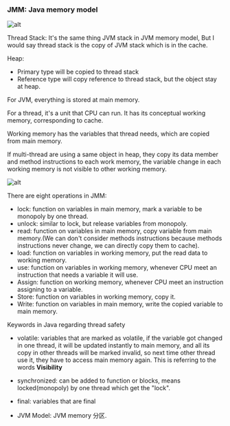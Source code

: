 ### JMM: Java memory model




![alt](https://jgrppa.ch.files.1drv.com/y4m9nsK7zx46L2RAMER87BB_ZqeHC87hTGZXq_338L0f3ieuIkVAmOBEFj7KWXi_ZRDcF4-mhwj7rXRNYlbZGJ5_qhnEhZ7s3ayp26aRUCR9Xhgafz1CYSQ_Q9q9VGc9RcDqj9luircyiMjb4rzP0RFqiwRG1nam_PlBkCsJR0dBjLiNglAWtO6ZI8HQDYZVEjQ5nloP65pORAG1Cawmd30rQ?width=505&height=427&cropmode=none)

Thread Stack:  It's the same thing JVM stack in JVM memory model, But I would say thread stack is the copy of JVM stack which is in the cache.

Heap:

- Primary type will be copied to thread stack
- Reference type will copy reference to thread stack, but the object stay at heap.



For JVM, everything is stored at main memory.

For a thread, it's a unit that CPU can run. It has its conceptual working memory, corresponding to cache. 

Working memory has the variables that thread needs, which are copied from main memory.

If multi-thread are using a same object in heap, they copy its data member and method instructions to each work memory, the variable change in each working memory is not visible to other working memory. 

![alt](https://jwrppa.ch.files.1drv.com/y4mSfpgAtMuIzsk22JxZacgno_FsvYoODYWyZz08ONfDOaXGQTu2r3BxO3csNXxnnlxuZBm4P9abIuaEqb4pYe9NH0_p14tNIiUWTCLBlaGPgMUQxK9vhUXIzvjM4750kLmPpyeSE8uTTQd0-AZzsWqWrjs29p7qRlRIE4DJhOxILQjYCrTsbiqPacI-EIQax1q97idSO2xBIToCYdip_AaUg?width=452&height=398&cropmode=none)

There are eight operations in JMM:
- lock: function on variables in main memory, mark a variable to be monopoly by one thread.
- unlock: similar to lock, but release variables from monopoly.
- read: function on variables in main memory, copy variable from main memory.(We can don't consider methods instructions because methods instructions never change, we can directly copy them to cache).
- load: function on variables in working memory, put the read data to working memory.
- use: function on variables in working memory, whenever CPU meet an instruction that needs a variable it will use.
- Assign: function on working memory, whenever CPU meet an instruction assigning to a variable.
- Store:  function on variables in working memory, copy it.
- Write: function on variables in main memory, write the copied variable to main memory.


Keywords in Java regarding thread safety

- volatile: variables that are marked as volatile, if the variable got changed in one thread, it will be updated instantly to main memory, and all its copy in other threads will be marked invalid, so next time other thread use it, they have to access main memory again. This is referring to the words **Visibility**
- synchronized: can be added to function or blocks, means locked(monopoly) by one thread which get the "lock".
- final: variables that are final



- JVM Model: JVM memory 分区.